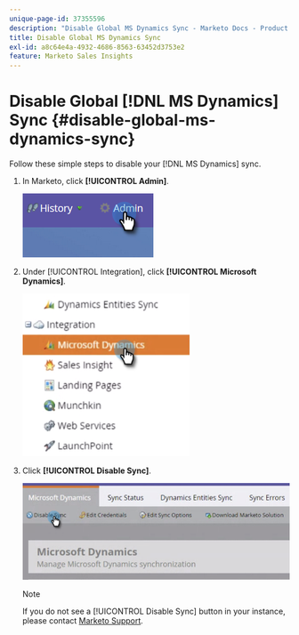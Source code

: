 ```yaml
---
unique-page-id: 37355596
description: "Disable Global MS Dynamics Sync - Marketo Docs - Product Documentation"
title: Disable Global MS Dynamics Sync
exl-id: a8c64e4a-4932-4686-8563-63452d3753e2
feature: Marketo Sales Insights
---
```

# Disable Global [!DNL MS Dynamics] Sync {#disable-global-ms-dynamics-sync}

Follow these simple steps to disable your [!DNL MS Dynamics] sync.

1. In Marketo, click **[!UICONTROL Admin]**.

   ![](assets/one.png)

1. Under [!UICONTROL Integration], click **[!UICONTROL Microsoft Dynamics]**.

   ![](assets/two.png)

1. Click **[!UICONTROL Disable Sync]**.

   ![](assets/three.png)

   >[!NOTE]
   >
   >If you do not see a [!UICONTROL Disable Sync] button in your instance, please contact [Marketo Support](https://nation.marketo.com/t5/Support/ct-p/Support).
